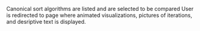 Canonical sort algorithms are listed and are selected to be compared
User is redirected to page where animated visualizations, pictures of iterations, and desriptive text 
is displayed.